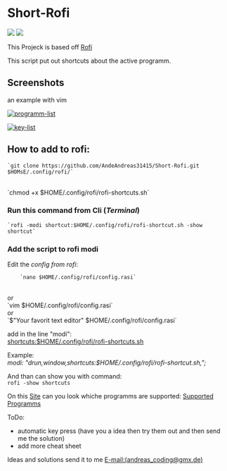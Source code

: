 # Short-Rofi

[![][License]][L-link]
![][Version]

This Projeck is based off [Rofi](https://github.com/davatorium/rofi)

This script put out shortcuts about the active programm. 

## Screenshots
an example with vim 

<!--Main frame-->
<a href="https://ibb.co/MRPPsLM"><img src="https://i.ibb.co/HrGGVQn/programm-list.png" alt="programm-list" border="0"></a>

<!--2.frame-->
<a href="https://ibb.co/wh6RMrK"><img src="https://i.ibb.co/xq5DJ8M/key-list.png" alt="key-list" border="0"></a>


## How to add to rofi:
	`git clone https://github.com/AndeAndreas31415/Short-Rofi.git $HOMsE/.config/rofi/`
</br>
	`chmod +x $HOME/.config/rofi/rofi-shortcuts.sh`	

### Run this command from Cli (*Terminal*)

	`rofi -modi shortcut:$HOME/.config/rofi/rofi-shortcut.sh -show shortcut`

### Add the script to rofi modi 

Edit the *config from rofi*:

		`nano $HOME/.config/rofi/config.rasi`
</br>
or
</br>
		`vim $HOME/.config/rofi/config.rasi`
</br>
or 
</br>
		`$"Your favorit text editor" $HOME/.config/rofi/config.rasi`

add in the line "modi":</br>
	<u>shortcuts:$HOME/.config/rofi/rofi-shortcuts.sh</u> 

Example:</br>
	*modi: "drun,window,shortcuts:$HOME/.config/rofi/rofi-shortcut.sh,";*

And than can show you with command:</br>
	`rofi -show shortcuts`

On this [Site](https://github.com/AndeAndreas31415/Short-Rofi/wiki/supported-sheet) can you look whiche programms are supported:
[Supported Programms](https://github.com/AndeAndreas31415/Short-Rofi/wiki/supported-sheet)

ToDo:

- automatic key press (have you a idea then try them out and then send me the solution)
- add more cheat sheet

Ideas and solutions send it to me  [E-mail:(andreas_coding@gmx.de)](andreas_coding@gmx.de)

<!-- Variables for this Readme file-->

[License]: https://img.shields.io/badge/License-MIT-blue
[Version]: https://img.shields.io/badge/Version-Alpha-red
[L-link]: ./LICENSE
